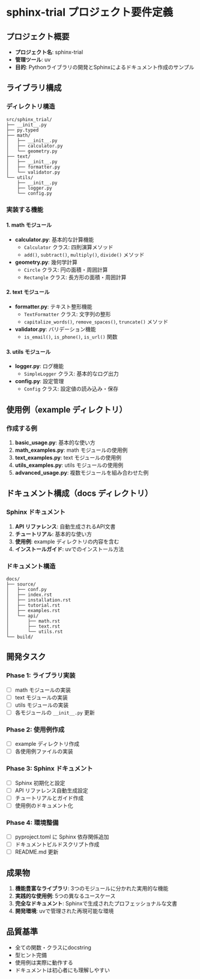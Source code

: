 # sphinx-trial プロジェクト要件定義

## プロジェクト概要

- **プロジェクト名**: sphinx-trial
- **管理ツール**: uv
- **目的**: Pythonライブラリの開発とSphinxによるドキュメント作成のサンプル

## ライブラリ構成

### ディレクトリ構造
```
src/sphinx_trial/
├── __init__.py
├── py.typed
├── math/
│   ├── __init__.py
│   ├── calculator.py
│   └── geometry.py
├── text/
│   ├── __init__.py
│   ├── formatter.py
│   └── validator.py
└── utils/
    ├── __init__.py
    ├── logger.py
    └── config.py
```

### 実装する機能

#### 1. math モジュール
- **calculator.py**: 基本的な計算機能
  - `Calculator` クラス: 四則演算メソッド
  - `add()`, `subtract()`, `multiply()`, `divide()` メソッド
- **geometry.py**: 幾何学計算
  - `Circle` クラス: 円の面積・周囲計算
  - `Rectangle` クラス: 長方形の面積・周囲計算

#### 2. text モジュール
- **formatter.py**: テキスト整形機能
  - `TextFormatter` クラス: 文字列の整形
  - `capitalize_words()`, `remove_spaces()`, `truncate()` メソッド
- **validator.py**: バリデーション機能
  - `is_email()`, `is_phone()`, `is_url()` 関数

#### 3. utils モジュール
- **logger.py**: ログ機能
  - `SimpleLogger` クラス: 基本的なログ出力
- **config.py**: 設定管理
  - `Config` クラス: 設定値の読み込み・保存

## 使用例（example ディレクトリ）

### 作成する例
1. **basic_usage.py**: 基本的な使い方
2. **math_examples.py**: math モジュールの使用例
3. **text_examples.py**: text モジュールの使用例
4. **utils_examples.py**: utils モジュールの使用例
5. **advanced_usage.py**: 複数モジュールを組み合わせた例

## ドキュメント構成（docs ディレクトリ）

### Sphinx ドキュメント
1. **API リファレンス**: 自動生成されるAPI文書
2. **チュートリアル**: 基本的な使い方
3. **使用例**: example ディレクトリの内容を含む
4. **インストールガイド**: uvでのインストール方法

### ドキュメント構造
```
docs/
├── source/
│   ├── conf.py
│   ├── index.rst
│   ├── installation.rst
│   ├── tutorial.rst
│   ├── examples.rst
│   └── api/
│       ├── math.rst
│       ├── text.rst
│       └── utils.rst
└── build/
```

## 開発タスク

### Phase 1: ライブラリ実装
- [ ] math モジュールの実装
- [ ] text モジュールの実装
- [ ] utils モジュールの実装
- [ ] 各モジュールの `__init__.py` 更新

### Phase 2: 使用例作成
- [ ] example ディレクトリ作成
- [ ] 各使用例ファイルの実装

### Phase 3: Sphinx ドキュメント
- [ ] Sphinx 初期化と設定
- [ ] API リファレンス自動生成設定
- [ ] チュートリアルとガイド作成
- [ ] 使用例のドキュメント化

### Phase 4: 環境整備
- [ ] pyproject.toml に Sphinx 依存関係追加
- [ ] ドキュメントビルドスクリプト作成
- [ ] README.md 更新

## 成果物

1. **機能豊富なライブラリ**: 3つのモジュールに分かれた実用的な機能
2. **実践的な使用例**: 5つの異なるユースケース
3. **完全なドキュメント**: Sphinxで生成されたプロフェッショナルな文書
4. **開発環境**: uvで管理された再現可能な環境

## 品質基準

- 全ての関数・クラスにdocstring
- 型ヒント完備
- 使用例は実際に動作する
- ドキュメントは初心者にも理解しやすい